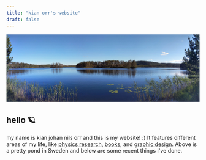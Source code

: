 ```yaml
---
title: "kian orr's website"
draft: false
---
```


![pond in sweden](/sweden.jpg)

## hello 🪐
my name is kian johan nils orr and this is my website! :) 
It features different areas of my life, 
like [physics research](/research), [books](/books), and [graphic design](/graphic-design). Above is a pretty pond in Sweden and below are some recent things I've done.